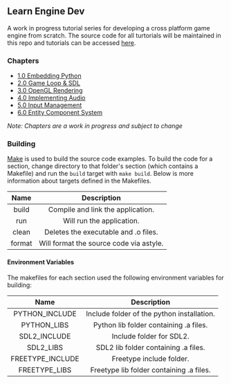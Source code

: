 ## Learn Engine Dev

A work in progress tutorial series for developing a cross platform game engine from scratch.  The source code for all turtorials will be maintained in this repo and tutorials can be accessed [here](https://chukobyte.github.io/learn-engine-dev/).

### Chapters

- [1.0 Embedding Python](https://chukobyte.github.io/learn-engine-dev/embedding_python/hello_python/)
- [2.0 Game Loop & SDL](https://chukobyte.github.io/learn-engine-dev/game_loop_and_sdl/game_loop_introduction/)
- [3.0 OpenGL Rendering](https://chukobyte.github.io/learn-engine-dev/opengl_rendering/asset_management/)
- [4.0 Implementing Audio](https://chukobyte.github.io/learn-engine-dev/implementing_audio/using_sdl_mixer/)
- [5.0 Input Management](https://chukobyte.github.io/learn-engine-dev/input_management/input_events/)
- [6.0 Entity Component System](https://chukobyte.github.io/learn-engine-dev/entity_component_system/building_an_ecs/)

*Note: Chapters are a work in progress and subject to change*

### Building

[Make](https://www.gnu.org/software/make/) is used to build the source code examples.  To build the code for a section, change directory to that folder's section (which contains a Makefile) and run the `build` target with `make build`.  Below is more information about targets defined in the Makefiles.

| Name   | Description                                  |
|:------:|:--------------------------------------------:|
| build  | Compile and link the application.            |
| run    | Will run the application.                    |
| clean  | Deletes the executable and .o files.         |
| format | Will format the source code via astyle.      |

#### Environment Variables

The makefiles for each section used the following environment variables for building:

| Name             | Description                                |
|:----------------:|:------------------------------------------:|
| PYTHON_INCLUDE   | Include folder of the python installation. |
| PYTHON_LIBS      | Python lib folder containing .a files.     |
| SDL2_INCLUDE     | Include folder for SDL2.                   |
| SDL2_LIBS        | SDL2 lib folder containing .a files.       |
| FREETYPE_INCLUDE | Freetype include folder.                   |
| FREETYPE_LIBS    | Freetype lib folder containing .a files.   |
